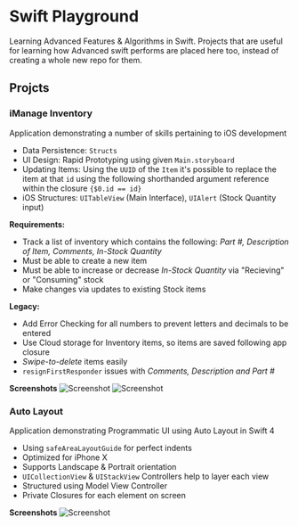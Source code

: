 # Swift Playground
Learning Advanced Features &amp; Algorithms in Swift. 
Projects that are useful for learning how Advanced swift performs are placed here too, instead of creating a whole new repo for them.

## Projcts 
### iManage Inventory
Application demonstrating a number of skills pertaining to iOS development
- Data Persistence: `Structs`
- UI Design: Rapid Prototyping using given `Main.storyboard`
- Updating Items: Using the `UUID` of the `Item` it's possible to replace the item at that `id` using the following shorthanded argument reference within the closure `{$0.id == id}`
- iOS Structures: `UITableView` (Main Interface), `UIAlert` (Stock Quantity input)

**Requirements:**
- Track a list of inventory which contains the following: *Part #, Description of Item, Comments, In-Stock Quantity*
- Must be able to create a new item
- Must be able to increase or decrease *In-Stock Quantity* via "Recieving" or "Consuming" stock
- Make changes via updates to existing Stock items

**Legacy:**
- Add Error Checking for all numbers to prevent letters and decimals to be entered
- Use Cloud storage for Inventory items, so items are saved following app closure
- *Swipe-to-delete* items easily
- `resignFirstResponder` issues with *Comments, Description and Part #* 

**Screenshots**
![Screenshot](https://i.imgur.com/UG0KUh9.png)
![Screenshot](https://i.imgur.com/bnhKXbx.png)

### Auto Layout
Application demonstrating Programmatic UI using Auto Layout in Swift 4 
- Using `safeAreaLayoutGuide` for perfect indents
- Optimized for iPhone X
- Supports Landscape &amp; Portrait orientation
- `UICollectionView` &amp; `UIStackView` Controllers help to layer each view 
- Structured using Model View Controller
- Private Closures for each element on screen

**Screenshots**
![Screenshot](https://i.imgur.com/lO9uATG.png)
